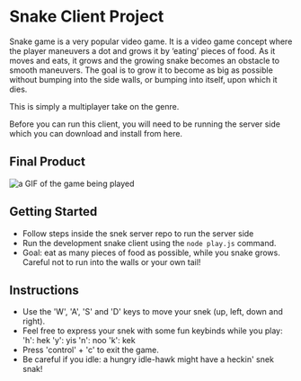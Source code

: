 # Snake Client Project

Snake game is a very popular video game. It is a video game concept where the player maneuvers a dot and grows it by ‘eating’ pieces of food. As it moves and eats, it grows and the growing snake becomes an obstacle to smooth maneuvers. The goal is to grow it to become as big as possible without bumping into the side walls, or bumping into itself, upon which it dies.

This is simply a multiplayer take on the genre.

Before you can run this client, you will need to be running the server side which you can download and install from here. 

## Final Product

![a GIF of the game being played](https://share.zight.com/qGuYgG9B)

## Getting Started

- Follow steps inside the snek server repo to run the server side
- Run the development snake client using the `node play.js` command.
- Goal: eat as many pieces of food as possible, while you snake grows. Careful not to run into the walls or your own tail!

## Instructions

- Use the 'W', 'A', 'S' and 'D' keys to move your snek (up, left, down and right).
- Feel free to express your snek with some fun keybinds while you play:
  'h': hek
  'y': yis
  'n': noo
  'k': kek
- Press 'control' + 'c' to exit the game.
- Be careful if you idle: a hungry idle-hawk might have a heckin' snek snak!
